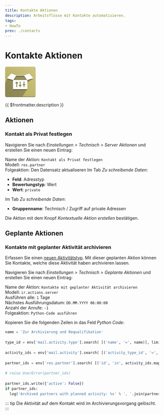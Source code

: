 ```yaml
---
title: Kontakte Aktionen
description: Arbeitsflüsse mit Kontakte automatisieren.
tags:
- HowTo
prev: ./contacts
---
```

# Kontakte Aktionen
![icons_odoo_website_sale_options](attachments/icons_odoo_website_sale_options.png)

{{ $frontmatter.description }}

## Aktionen

### Kontakt als Privat festlegen

Navigieren Sie nach *Einstellungen > Technisch > Server Aktionen* und erstellen Sie einen neuen Eintrag:

Name der Aktion: `Kontakt als Privat festlegen`\
Modell: `res.partner`\
Folgeaktion: Den Datensatz aktualiseren
Im Tab *Zu schreibende Daten*:

* **Feld**: Adresstyp
* **Bewertungstyp**: Wert
* **Wert**: `private`

Im Tab *Zu schreibende Daten*:

* **Gruppenname**: Technisch / Zugriff auf private Adressen

Die Aktion mit dem Knopf *Kontextuelle Aktion erstellen* bestätigen.

## Geplante Aktionen

### Kontakte mit geplanter Aktivität archivieren

Erfassen Sie einen [neuen Aktivitätstyp](Dialog%20Activities.md#Neuer%20Aktivitätstyp%20erfassen). Mit dieser geplanten Aktion können Sie Kontakte, welche diese Aktivität haben archivieren lassen.

Navigieren Sie nach *Einstellungen > Technisch > Geplante Aktionen* und erstellen Sie einen neuen Eintrag:

Name der Aktion: `Kontakte mit geplanter Aktivität archivieren`\
Modell: `ir.actions.server`\
Ausführen alle: `1` Tage\
Nächstes Ausführungsdatum: `DD.MM.YYYY 06:00:00`\
Anzahl der Anrufe: `-1`\
Folgeaktion: `Python-Code ausführen`

Kopieren Sie die folgenden Zeilen in das Feld *Python Code*:

```python
name = 'Zur Archivierung und Requalifikation'

type_id = env['mail.activity.type'].search( [('name', '=', name)], limit=1)

activity_ids = env['mail.activity'].search( [('activity_type_id', '=', type_id.id), ('date_deadline', '<=', datetime.date.today())] )

partner_ids = env['res.partner'].search( [('id', 'in', activity_ids.mapped('res_id'))] )

# raise UserError(partner_ids)

partner_ids.write({'active': False})
if partner_ids:
  log('Archived partners with planned activity: %s' % ', '.join(partner_ids.mapped('display_name')))
```

::: tip
Die Aktivität auf dem Kontakt wird im Archivierungsvorgang gelöscht.
:::
